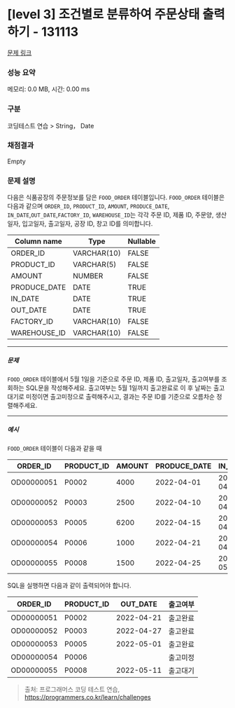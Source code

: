 # [level 3] 조건별로 분류하여 주문상태 출력하기 - 131113 

[문제 링크](https://school.programmers.co.kr/learn/courses/30/lessons/131113) 

### 성능 요약

메모리: 0.0 MB, 시간: 0.00 ms

### 구분

코딩테스트 연습 > String， Date

### 채점결과

Empty

### 문제 설명

<p style="user-select: auto;">다음은 식품공장의 주문정보를 담은 <code style="user-select: auto;">FOOD_ORDER</code> 테이블입니다. <code style="user-select: auto;">FOOD_ORDER</code> 테이블은 다음과 같으며 <code style="user-select: auto;">ORDER_ID</code>, <code style="user-select: auto;">PRODUCT_ID</code>, <code style="user-select: auto;">AMOUNT</code>, <code style="user-select: auto;">PRODUCE_DATE</code>, <code style="user-select: auto;">IN_DATE</code>,<code style="user-select: auto;">OUT_DATE</code>,<code style="user-select: auto;">FACTORY_ID</code>, <code style="user-select: auto;">WAREHOUSE_ID</code>는 각각 주문 ID, 제품 ID, 주문양, 생산일자, 입고일자, 출고일자, 공장 ID, 창고 ID를 의미합니다.</p>
<table class="table" style="user-select: auto;">
        <thead style="user-select: auto;"><tr style="user-select: auto;">
<th style="user-select: auto;">Column name</th>
<th style="user-select: auto;">Type</th>
<th style="user-select: auto;">Nullable</th>
</tr>
</thead>
        <tbody style="user-select: auto;"><tr style="user-select: auto;">
<td style="user-select: auto;">ORDER_ID</td>
<td style="user-select: auto;">VARCHAR(10)</td>
<td style="user-select: auto;">FALSE</td>
</tr>
<tr style="user-select: auto;">
<td style="user-select: auto;">PRODUCT_ID</td>
<td style="user-select: auto;">VARCHAR(5)</td>
<td style="user-select: auto;">FALSE</td>
</tr>
<tr style="user-select: auto;">
<td style="user-select: auto;">AMOUNT</td>
<td style="user-select: auto;">NUMBER</td>
<td style="user-select: auto;">FALSE</td>
</tr>
<tr style="user-select: auto;">
<td style="user-select: auto;">PRODUCE_DATE</td>
<td style="user-select: auto;">DATE</td>
<td style="user-select: auto;">TRUE</td>
</tr>
<tr style="user-select: auto;">
<td style="user-select: auto;">IN_DATE</td>
<td style="user-select: auto;">DATE</td>
<td style="user-select: auto;">TRUE</td>
</tr>
<tr style="user-select: auto;">
<td style="user-select: auto;">OUT_DATE</td>
<td style="user-select: auto;">DATE</td>
<td style="user-select: auto;">TRUE</td>
</tr>
<tr style="user-select: auto;">
<td style="user-select: auto;">FACTORY_ID</td>
<td style="user-select: auto;">VARCHAR(10)</td>
<td style="user-select: auto;">FALSE</td>
</tr>
<tr style="user-select: auto;">
<td style="user-select: auto;">WAREHOUSE_ID</td>
<td style="user-select: auto;">VARCHAR(10)</td>
<td style="user-select: auto;">FALSE</td>
</tr>
</tbody>
      </table>
<hr style="user-select: auto;">

<h5 style="user-select: auto;">문제</h5>

<p style="user-select: auto;"><code style="user-select: auto;">FOOD_ORDER</code> 테이블에서 5월 1일을 기준으로 주문 ID, 제품 ID, 출고일자, 출고여부를 조회하는 SQL문을 작성해주세요. 출고여부는 5월 1일까지 출고완료로 이 후 날짜는 출고 대기로 미정이면 출고미정으로 출력해주시고, 결과는 주문 ID를 기준으로 오름차순 정렬해주세요.</p>

<hr style="user-select: auto;">

<h5 style="user-select: auto;">예시</h5>

<p style="user-select: auto;"><code style="user-select: auto;">FOOD_ORDER</code> 테이블이 다음과 같을 때</p>
<table class="table" style="user-select: auto;">
        <thead style="user-select: auto;"><tr style="user-select: auto;">
<th style="user-select: auto;">ORDER_ID</th>
<th style="user-select: auto;">PRODUCT_ID</th>
<th style="user-select: auto;">AMOUNT</th>
<th style="user-select: auto;">PRODUCE_DATE</th>
<th style="user-select: auto;">IN_DATE</th>
<th style="user-select: auto;">OUT_DATE</th>
<th style="user-select: auto;">FACTORY_ID</th>
<th style="user-select: auto;">WAREHOUSE_ID</th>
</tr>
</thead>
        <tbody style="user-select: auto;"><tr style="user-select: auto;">
<td style="user-select: auto;">OD00000051</td>
<td style="user-select: auto;">P0002</td>
<td style="user-select: auto;">4000</td>
<td style="user-select: auto;">2022-04-01</td>
<td style="user-select: auto;">2022-04-21</td>
<td style="user-select: auto;">2022-04-21</td>
<td style="user-select: auto;">FT19970003</td>
<td style="user-select: auto;">WH0005</td>
</tr>
<tr style="user-select: auto;">
<td style="user-select: auto;">OD00000052</td>
<td style="user-select: auto;">P0003</td>
<td style="user-select: auto;">2500</td>
<td style="user-select: auto;">2022-04-10</td>
<td style="user-select: auto;">2022-04-27</td>
<td style="user-select: auto;">2022-04-27</td>
<td style="user-select: auto;">FT19970003</td>
<td style="user-select: auto;">WH0006</td>
</tr>
<tr style="user-select: auto;">
<td style="user-select: auto;">OD00000053</td>
<td style="user-select: auto;">P0005</td>
<td style="user-select: auto;">6200</td>
<td style="user-select: auto;">2022-04-15</td>
<td style="user-select: auto;">2022-04-30</td>
<td style="user-select: auto;">2022-05-01</td>
<td style="user-select: auto;">FT19940003</td>
<td style="user-select: auto;">WH0003</td>
</tr>
<tr style="user-select: auto;">
<td style="user-select: auto;">OD00000054</td>
<td style="user-select: auto;">P0006</td>
<td style="user-select: auto;">1000</td>
<td style="user-select: auto;">2022-04-21</td>
<td style="user-select: auto;">2022-04-30</td>
<td style="user-select: auto;">NULL</td>
<td style="user-select: auto;">FT19940003</td>
<td style="user-select: auto;">WH0009</td>
</tr>
<tr style="user-select: auto;">
<td style="user-select: auto;">OD00000055</td>
<td style="user-select: auto;">P0008</td>
<td style="user-select: auto;">1500</td>
<td style="user-select: auto;">2022-04-25</td>
<td style="user-select: auto;">2022-05-11</td>
<td style="user-select: auto;">2022-05-11</td>
<td style="user-select: auto;">FT19980003</td>
<td style="user-select: auto;">WH0009</td>
</tr>
</tbody>
      </table>
<p style="user-select: auto;">SQL을 실행하면 다음과 같이 출력되어야 합니다.</p>
<table class="table" style="user-select: auto;">
        <thead style="user-select: auto;"><tr style="user-select: auto;">
<th style="user-select: auto;">ORDER_ID</th>
<th style="user-select: auto;">PRODUCT_ID</th>
<th style="user-select: auto;">OUT_DATE</th>
<th style="user-select: auto;">출고여부</th>
</tr>
</thead>
        <tbody style="user-select: auto;"><tr style="user-select: auto;">
<td style="user-select: auto;">OD00000051</td>
<td style="user-select: auto;">P0002</td>
<td style="user-select: auto;">2022-04-21</td>
<td style="user-select: auto;">출고완료</td>
</tr>
<tr style="user-select: auto;">
<td style="user-select: auto;">OD00000052</td>
<td style="user-select: auto;">P0003</td>
<td style="user-select: auto;">2022-04-27</td>
<td style="user-select: auto;">출고완료</td>
</tr>
<tr style="user-select: auto;">
<td style="user-select: auto;">OD00000053</td>
<td style="user-select: auto;">P0005</td>
<td style="user-select: auto;">2022-05-01</td>
<td style="user-select: auto;">출고완료</td>
</tr>
<tr style="user-select: auto;">
<td style="user-select: auto;">OD00000054</td>
<td style="user-select: auto;">P0006</td>
<td style="user-select: auto;"></td>
<td style="user-select: auto;">출고미정</td>
</tr>
<tr style="user-select: auto;">
<td style="user-select: auto;">OD00000055</td>
<td style="user-select: auto;">P0008</td>
<td style="user-select: auto;">2022-05-11</td>
<td style="user-select: auto;">출고대기</td>
</tr>
</tbody>
      </table>

> 출처: 프로그래머스 코딩 테스트 연습, https://programmers.co.kr/learn/challenges